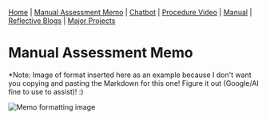 [Home](index.md) | [Manual Assessment Memo](manual_assessment_memo.md) | [Chatbot](chatbot.md) | [Procedure Video](procedure_video.md) | [Manual](manual.md) | [Reflective Blogs](reflective_blogs.md) | [Major Projects](Major_Projects.md) 

# Manual Assessment Memo

*Note: Image of format inserted here as an example because I don't want you copying and pasting the Markdown for this one! Figure it out (Google/AI fine to use to assist)! :)

![Memo formatting image](memoLabels.jpg) 

